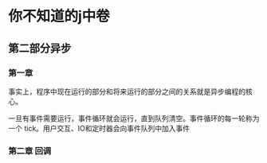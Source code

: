 # 你不知道的j中卷

## 第二部分异步

### 第一章

事实上，程序中现在运行的部分和将来运行的部分之间的关系就是异步编程的核心。

一旦有事件需要运行，事件循环就会运行，直到队列清空。事件循环的每一轮称为一个
tick。用户交互、IO和定时器会向事件队列中加入事件

### 第二章 回调



